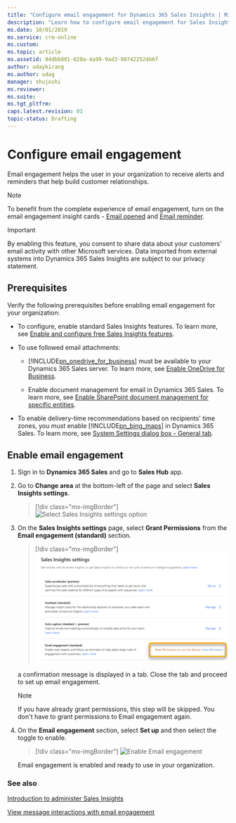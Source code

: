 ```yaml
---
title: "Configure email engagement for Dynamics 365 Sales Insights | MicrosoftDocs"
description: "Learn how to configure email engagement for Sales Insights"
ms.date: 10/01/2019
ms.service: crm-online
ms.custom: 
ms.topic: article
ms.assetid: 04db6801-020a-4a99-9ad3-907422524b6f
author: udaykirang
ms.author: udag
manager: shujoshi
ms.reviewer: 
ms.suite: 
ms.tgt_pltfrm: 
caps.latest.revision: 01
topic-status: Drafting
---
```


# Configure email engagement

Email engagement helps the user in your organization to receive alerts and reminders that help build customer relationships.

> [!NOTE]
> To benefit from the complete experience of email engagement, turn on the email engagement insight cards - [Email opened](action-cards-reference.md#EmailOpened) and [Email reminder](action-cards-reference.md#EmailReminder).

> [!IMPORTANT]
> By enabling this feature, you consent to share data about your customers' email activity with other Microsoft services. Data imported from external systems into Dynamics 365 Sales Insights are subject to our privacy statement.

## Prerequisites

Verify the following prerequisites before enabling email engagement for your organization:

- To configure, enable standard Sales Insights features. To learn more, see [Enable and configure free Sales Insights features](intro-admin-guide-sales-insights.md#enable-and-configure-free-sales-insights-features).

- To use followed email attachments:

    - [!INCLUDE[pn_onedrive_for_business](../includes/pn-onedrive-for-business.md)] must be available to your Dynamics 365 Sales server. To learn more, see [Enable OneDrive for Business](/dynamics365/customer-engagement/admin/enable-onedrive-for-business).  

    - Enable document management for email in Dynamics 365 Sales. To learn more, see [Enable SharePoint document management for specific entities](/dynamics365/customer-engagement/admin/enable-sharepoint-document-management-specific-entities).  

- To enable delivery-time recommendations based on recipients' time zones, you must enable [!INCLUDE[pn_bing_maps](../includes/pn-bing-maps.md)] in Dynamics 365 Sales. To learn more, see [System Settings dialog box - General tab](/dynamics365/customer-engagement/admin/system-settings-dialog-box-general-tab).

## Enable email engagement

1.	Sign in to **Dynamics 365 Sales** and go to **Sales Hub** app.

2.	Go to **Change area** at the bottom-left of the page and select **Sales Insights settings**.

    > [!div class="mx-imgBorder"]
    > ![Select Sales Insights settings option](media/si-admin-change-area-sales-insights-settings.png "Select Sales Insights settings option")

3. On the **Sales Insights settings** page, select **Grant Permissions** from the **Email engagement (standard)** section.

    > [!div class="mx-imgBorder"]
    > ![Email engagement grant permissions](media/si-admin-email-engagement-grant-permissions.png "Email engagement grant permissions") <br>

    a confirmation message is displayed in a tab. Close the tab and proceed to set up email engagement.

    > [!NOTE]
    > If you have already grant permissions, this step will be skipped. You don't have to grant permissions to Email engagement again.<br>

4. On the **Email engagement** section, select **Set up** and then select the toggle to enable. 

    > [!div class="mx-imgBorder"]
    > ![Enable Email engagement](media/si-admin-email-engagement-enable.png "Enable Email engagement") <br>

    Email engagement is enabled and ready to use in your organization. 

### See also

[Introduction to administer Sales Insights](../sales/intro-admin-guide-sales-insights.md)

[View message interactions with email engagement](email-engagement.md)